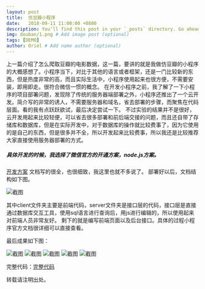 ```yaml
---
layout: post
title:  仿豆瓣小程序
date:   2018-09-11 11:00:00 +0800
description: You’ll find this post in your `_posts` directory. Go ahead and edit it and re-build the site to see your changes. # Add post description (optional)
img: douban/1.png # Add image post (optional)
tags: [DEMO]
author: Oriel # Add name author (optional)
---
```

上一篇介绍了怎么爬取豆瓣的电影数据，这一篇，要讲的就是我做仿豆瓣的小程序的大概感想了。小程序当下，对比于其他的语言或者框架，还是一门比较新的东西，但是热度非常的高，而且实际生活中，小程序使用起来也很方便，不需要安装，即用即走。很符合微信一惯的概念。
在开发小程序之前，我了解了一下小程序的项目部署问题，发现除了传统的服务器端部署之外，小程序还推出了一个云开发。简介写的非常的诱人，不需要服务器和域名，省去部署的步骤，而聚焦在代码层面。看的我有点跃跃欲试，最后决定尝试一下。
不过实验的结果并不是很好，云开发用起来比较轻便，可以省去很多部署和前后端交接的问题，而且还自带了存储库和数据库，但是在实际开发中，对于数据库的操作就比较费事了，因为它使用的是自己的东西，但是很多并不全，所以开发起来比较费事，所以我还是比较推荐大家直接使用服务器部署的方式。

##### 具体开发的时候，我选择了微信官方的开通方案，node.js方案。
[开发方案](https://cloud.tencent.com/document/product/619/11447 "开发方案")
文档写的很全，也很细致，我这里也就不多说了。
部署好以后，文档结构如下图。

   ![截图]({{site.baseurl}}/assets/img/douban/2.png)

其中client文件夹主要是前端代码，server文件夹是接口层的代码，接口层是直接通过数据库交互工具，使用sql语言进行查询后，用js进行编辑的，所以使用起来对前端人员非常友好。
剩下的就是编写前端页面以及后台接口。具体的过程小程序官方文档很详细可以直接查看。



最后成果如下图：

   ![截图]({{site.baseurl}}/assets/img/douban/3.png)
   ![截图]({{site.baseurl}}/assets/img/douban/4.png)
   ![截图]({{site.baseurl}}/assets/img/douban/5.png)
   ![截图]({{site.baseurl}}/assets/img/douban/6.png)
   ![截图]({{site.baseurl}}/assets/img/douban/7.png)
  

完整代码：[完整代码](https://github.com/Oriellee/WeChat/tree/master/doubanmovie)


   

转载请注明出处。